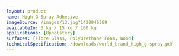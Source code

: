 ```yaml
---
layout: product
name: High G-Spray Adhesive
imageSource: /images/13.jpg?1420046369
availableIn: 3 kg / 15 kg / 160 kg
applications: [Upholstery]
surfaces: [Fibre Glass, Polyurethane Foam, Wood]
technicalSpecification: /downloads/world_brand_high_g-spray.pdf
---
```


